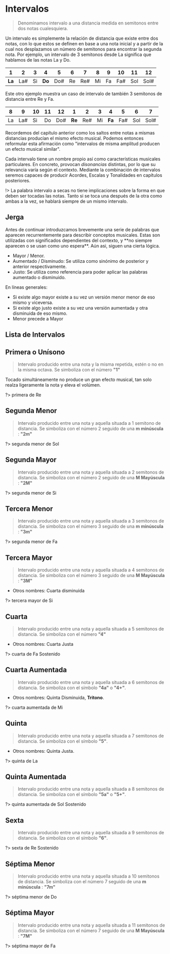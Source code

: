 <h1> Intervalos </h1>

> Denominamos intervalo a una distancia medida en semitonos entre dos notas cualesquiera.

Un intervalo es simplemente la relación de distancia que existe entre dos notas,
con lo que estos se definen en base a una nota inicial y a partir de la cual nos
desplazamos un número de semitonos para encontrar la segunda nota. Por ejemplo,
un intervalo de 3 semitonos desde La significa que hablamos de las notas La y Do.

| 1      | 2   | 3   | 4      | 5   | 6   | 7   | 8   | 9   | 10  | 11  | 12   |
| ------ | --- | --- | ------ | --- | --- | --- | --- | --- | --- | --- | ---- |
| **La** | La# | Si  | **Do** | Do# | Re  | Re# | Mi  | Fa  | Fa# | Sol | Sol# |

Este otro ejemplo muestra un caso de intervalo de también 3 semitonos de distancia entre Re y Fa.

| 8   | 9   | 10  | 11  | 12  | 1      | 2   | 3   | 4      | 5   | 6   | 7    |
| --- | --- | --- | --- | --- | ------ | --- | --- | ------ | --- | --- | ---- |
| La  | La# | Si  | Do  | Do# | **Re** | Re# | Mi  | **Fa** | Fa# | Sol | Sol# |

Recordemos del capítulo anterior como los saltos entre notas a mismas distancias
producían el mismo efecto musical. Podemos entonces reformular esta afirmación
como "intervalos de misma amplitud producen un efecto musical similar".

Cada intervalo tiene un nombre propio así como características
musicales particulares. En concreto, provocan _disonancias_ distintas,
por lo que su relevancia varía según el contexto.
Mediante la combinación de intervalos seremos capaces de producir Acordes,
Escalas y Tonalidades en capítulos posteriores.

!> La palabra intervalo a secas no tiene implicaciones sobre la forma en que deben
ser tocadas las notas. Tanto si se toca una después de la otra como ambas a la vez,
se hablará siempre de un mismo intervalo.

<h2> Jerga </h2>
Antes de continuar introduzcamos brevemente una serie de palabras que aparecen
recurrentemente para describir conceptos musicales. Estas son utilizadas con
significados dependientes del contexto, y **no siempre aparecen o se usan como uno espera**.
Aún asi, siguen una cierta lógica.

- Mayor / Menor.
- Aumentado / Disminudo: Se utiliza como sinónimo de posterior y anterior respectivamente.
- Justo: Se utiliza como referencia para poder aplicar las palabras aumentado o disminuido.

En líneas generales:

- Si existe algo mayor existe a su vez un versión menor menor de eso mismo y viceversa.
- Si existe algo justo existe a su vez una versión aumentada y otra disminuida de eso mismo.
- Menor precede a Mayor

<h2> Lista de Intervalos </h2>

<h2> Primera o Unísono </h2>

> Intervalo producido entre una nota y la misma repetida, estén o no en la misma octava. Se simboliza con el número **"1"**

Tocado simultáneamente no produce un gran efecto musical, tan solo realza ligeramente la nota y eleva el volúmen.

<div id ="piano_2" class="piano_container">
</div>

?> primera de Re

<h2> Segunda Menor </h2>

> Intervalo producido entre una nota y aquella situada a 1 semitono de distancia. Se simboliza con el número 2 seguido de una **m minúscula** : **"2m"**

<div id ="piano_3" class="piano_container">
</div>

?> segunda menor de Sol

<h2> Segunda Mayor </h2>

> Intervalo producido entre una nota y aquella situada a 2 semitonos de distancia. Se simboliza con el número 2 seguido de una **M Mayúscula** : **"2M"**

<div id ="piano_4" class="piano_container">
</div>

?> segunda menor de Si

<h2> Tercera Menor </h2>

> Intervalo producido entre una nota y aquella situada a 3 semitonos de distancia. Se simboliza con el número 3 seguido de una **m minúscula** : **"3m"**

<div id ="piano_5" class="piano_container">
</div>

?> segunda menor de Fa

<h2> Tercera Mayor </h2>

> Intervalo producido entre una nota y aquella situada a 4 semitonos de distancia. Se simboliza con el número 3 seguido de una **M Mayúscula** : **"3M"**

- Otros nombres: Cuarta disminuida

<div id ="piano_6" class="piano_container">
</div>

?> tercera mayor de Si

<h2> Cuarta</h2>

> Intervalo producido entre una nota y aquella situada a 5 semitonos de distancia. Se simboliza con el número **"4"**

- Otros nombres: Cuarta Justa

<div id ="piano_7" class="piano_container">
</div>

?> cuarta de Fa Sostenido


<h2> Cuarta Aumentada</h2>

> Intervalo producido entre una nota y aquella situada a 6 semitonos de distancia. Se simboliza con el símbolo **"4a"** o **"4+"**.

- Otros nombres: Quinta Disminuida, **Tritono**.

<div id ="piano_8" class="piano_container">
</div>

?> cuarta aumentada de Mi


<h2> Quinta </h2>

> Intervalo producido entre una nota y aquella situada a 7 semitonos de distancia. Se simboliza con el símbolo **"5"**.

- Otros nombres: Quinta Justa.

<div id ="piano_9" class="piano_container">
</div>

?> quinta de La


<h2> Quinta Aumentada </h2>

> Intervalo producido entre una nota y aquella situada a 8 semitonos de distancia. Se simboliza con el símbolo **"5a"** o **"5+"**.

<div id ="piano_10" class="piano_container">
</div>

?> quinta aumentada de Sol Sostenido


<h2> Sexta </h2>

> Intervalo producido entre una nota y aquella situada a 9 semitonos de distancia. Se simboliza con el símbolo **"6"**.

<div id ="piano_11" class="piano_container">
</div>

?> sexta de Re Sostenido


<h2> Séptima Menor </h2>

> Intervalo producido entre una nota y aquella situada a 10 semitonos de distancia. Se simboliza con el número 7 seguido de una **m minúscula** : **"7m"**

<div id ="piano_12" class="piano_container">
</div>

?> séptima menor de Do


<h2> Séptima Mayor </h2>

> Intervalo producido entre una nota y aquella situada a 11 semitonos de distancia. Se simboliza con el número 7 seguido de una **M Mayúscula** : **"7M"**

<div id ="piano_13" class="piano_container">
</div>

?> séptima mayor de Fa



<link rel="stylesheet" href="PianoGenerator/style.css">
<script>
piano({
    tag: "piano_2",
    octaves: 2,
    names: "all",
    number: "pressed",
    tonic: "D",
    pressed: ["D", "D"],
});
piano({
    tag: "piano_3",
    octaves: 2,
    names: "all",
    number: "pressed",
    tonic: "G",
    pressed: ["G", "G#"],
});
piano({
    tag: "piano_4",
    octaves: 2,
    names: "all",
    number: "pressed",
    tonic: "B",
    pressed: ["B", "C#"],
});
piano({
    tag: "piano_5",
    octaves: 2,
    names: "all",
    number: "pressed",
    tonic: "F",
    pressed: ["F", "G#"],
});
piano({
    tag: "piano_6",
    octaves: 2,
    names: "all",
    number: "pressed",
    tonic: "B",
    pressed: ["B", "D#"],
});
piano({
    tag: "piano_7",
    octaves: 2,
    names: "all",
    number: "pressed",
    tonic: "F#",
    pressed: ["F#", "B"],
});
piano({
    tag: "piano_8",
    octaves: 2,
    names: "all",
    number: "pressed",
    tonic: "E",
    pressed: ["E", "A#"],
});
piano({
    tag: "piano_9",
    octaves: 2,
    names: "all",
    number: "pressed",
    tonic: "A",
    pressed: ["A", "E"],
});
piano({
    tag: "piano_10",
    octaves: 2,
    names: "all",
    number: "pressed",
    tonic: "G#",
    pressed: ["G#", "E"],
});
piano({
    tag: "piano_11",
    octaves: 2,
    names: "all",
    number: "pressed",
    tonic: "D#",
    pressed: ["D#", "C"],
});
piano({
    tag: "piano_12",
    octaves: 2,
    names: "all",
    number: "pressed",
    tonic: "C",
    pressed: ["C", "A#"],
});
piano({
    tag: "piano_13",
    octaves: 2,
    names: "all",
    number: "pressed",
    tonic: "F",
    pressed: ["F", "E"],
});
piano({
    tag: "piano_tutorial_1",
    octaves: 1,
    names: "all",
    tonic: "C",
    pressed: ["C", "A"],
});
piano({
    tag: "piano_tutorial_2",
    octaves: 1,
    names: "all",
    tonic: "C",
    pressed: ["C"],
    relevant: {
        "A" : {
            color: "Magenta"
        }
    }
});
piano({
    tag: "piano_tutorial_3",
    octaves: 1,
    number: "pressed",
    names: "all",
    tonic: "C",
    pressed: ["C"],
    relevant: {
        "A" : {
            color: "Magenta",
            text: "6"
        }
    }
});
</script>